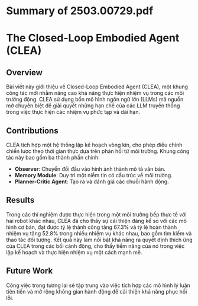 # Summary of 2503.00729.pdf

# The Closed-Loop Embodied Agent (CLEA)

## Overview
Bài viết này giới thiệu về Closed-Loop Embodied Agent (CLEA), một khung công tác mới nhằm nâng cao khả năng thực hiện nhiệm vụ trong các môi trường động. CLEA sử dụng bốn mô hình ngôn ngữ lớn (LLMs) mã nguồn mở chuyên biệt để giải quyết những hạn chế của các LLM truyền thống trong việc thực hiện các nhiệm vụ phức tạp và dài hạn.

## Contributions
CLEA tích hợp một hệ thống lập kế hoạch vòng kín, cho phép điều chỉnh chiến lược theo thời gian thực dựa trên phản hồi từ môi trường. Khung công tác này bao gồm ba thành phần chính:
- **Observer**: Chuyển đổi đầu vào hình ảnh thành mô tả văn bản.
- **Memory Module**: Duy trì một niềm tin có cấu trúc về môi trường.
- **Planner-Critic Agent**: Tạo ra và đánh giá các chuỗi hành động.

## Results
Trong các thí nghiệm được thực hiện trong một môi trường bếp thực tế với hai robot khác nhau, CLEA đã cho thấy sự cải thiện đáng kể so với các mô hình cơ bản, đạt được tỷ lệ thành công tăng 67.3% và tỷ lệ hoàn thành nhiệm vụ tăng 52.8% trong nhiều nhiệm vụ khác nhau, bao gồm tìm kiếm và thao tác đối tượng. Kết quả này làm nổi bật khả năng ra quyết định thích ứng của CLEA trong các bối cảnh động, cho thấy tiềm năng của nó trong việc lập kế hoạch và thực hiện nhiệm vụ một cách mạnh mẽ.

## Future Work
Công việc trong tương lai sẽ tập trung vào việc tích hợp các mô hình lý luận tiên tiến và mở rộng không gian hành động để cải thiện khả năng phục hồi lỗi.
